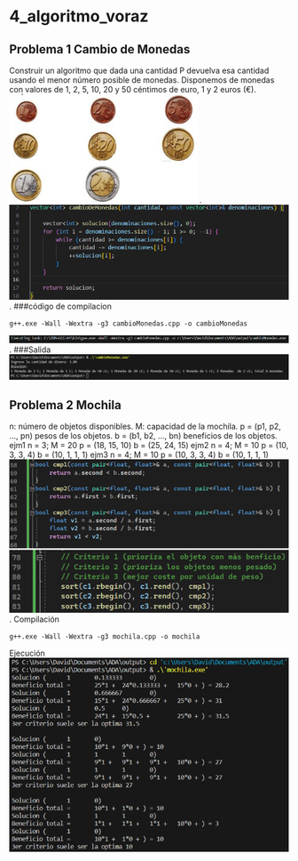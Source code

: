 # 4_algoritmo_voraz
## Problema 1 Cambio de Monedas
Construir un algoritmo que dada una cantidad P devuelva esa cantidad usando el menor número posible de monedas.
Disponemos de monedas con valores de 1, 2, 5, 10, 20 y 50 céntimos de euro, 1 y 2 euros (€).
![Alt text](image-2.png)
.
![Alt text](image-6.png)
.
###código de compilacion 
```
g++.exe -Wall -Wextra -g3 cambioMonedas.cpp -o cambioMonedas
```
![Alt text](image.png)
.
###Salida
![Alt text](image-1.png)

## Problema 2 Mochila
n: número de objetos disponibles.
M: capacidad de la mochila.
p = (p1, p2, ..., pn) pesos de los objetos.
b = (b1, b2, ..., bn) beneficios de los objetos.
ejm1
n = 3; M = 20
p = (18, 15, 10)
b = (25, 24, 15)
ejm2
n = 4; M = 10
p = (10, 3, 3, 4)
b = (10, 1, 1, 1)
ejm3
n = 4; M = 10
p = (10, 3, 3, 4)
b = (10, 1, 1, 1)
![Alt text](image-3.png)
![Alt text](image-4.png)
.
Compilación
```
g++.exe -Wall -Wextra -g3 mochila.cpp -o mochila
```
Ejecución
![Alt text](image-5.png)